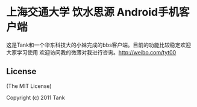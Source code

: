 上海交通大学 饮水思源 Android手机客户端
=======

这是Tank和一个华东科技大的小妹完成的bbs客户端。目前的功能比较稳定欢迎大家学习使用
欢迎访问我的微薄对我进行咨询。http://weibo.com/tyt00

## License

(The MIT License)

Copyright (c) 2011 Tank

